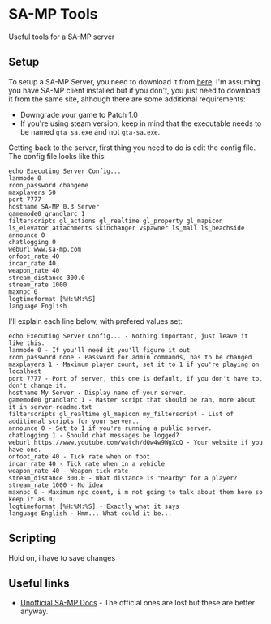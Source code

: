 # SA-MP Tools
Useful tools for a SA-MP server

## Setup
To setup a SA-MP Server, you need to download it from [here](https://www.sa-mp.com/download.php "Official Download").
I'm assuming you have SA-MP client installed but if you don't, you just need to download it from the same site, although there are some additional requirements:
* Downgrade your game to Patch 1.0
* If you're using steam version, keep in mind that the executable needs to be named `gta_sa.exe` and not `gta-sa.exe`.

Getting back to the server, first thing you need to do is edit the config file. The config file looks like this:
```
echo Executing Server Config...
lanmode 0
rcon_password changeme
maxplayers 50
port 7777
hostname SA-MP 0.3 Server
gamemode0 grandlarc 1
filterscripts gl_actions gl_realtime gl_property gl_mapicon ls_elevator attachments skinchanger vspawner ls_mall ls_beachside
announce 0
chatlogging 0
weburl www.sa-mp.com
onfoot_rate 40
incar_rate 40
weapon_rate 40
stream_distance 300.0
stream_rate 1000
maxnpc 0
logtimeformat [%H:%M:%S]
language English
```
I'll explain each line below, with prefered values set:
```
echo Executing Server Config... - Nothing important, just leave it like this.
lanmode 0 - If you'll need it you'll figure it out
rcon_password none - Password for admin commands, has to be changed
maxplayers 1 - Maximum player count, set it to 1 if you're playing on localhost
port 7777 - Port of server, this one is default, if you don't have to, don't change it.
hostname My Server - Display name of your server.
gamemode0 grandlarc 1 - Master script that should be ran, more about it in server-readme.txt
filterscripts gl_realtime gl_mapicon my_filterscript - List of additional scripts for your server..
announce 0 - Set to 1 if you're running a public server.
chatlogging 1 - Should chat messages be logged?
weburl https://www.youtube.com/watch/dQw4w9WgXcQ - Your website if you have one.
onfoot_rate 40 - Tick rate when on foot
incar_rate 40 - Tick rate when in a vehicle
weapon_rate 40 - Weapon tick rate
stream_distance 300.0 - What distance is "nearby" for a player?
stream_rate 1000 - No idea
maxnpc 0 - Maximum npc count, i'm not going to talk about them here so keep it as 0;
logtimeformat [%H:%M:%S] - Exactly what it says
language English - Hmm... What could it be...
```

## Scripting

Hold on, i have to save changes

## Useful links

* [Unofficial SA-MP Docs](https://open.mp/docs "open.mp") - The official ones are lost but these are better anyway.
